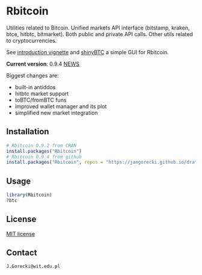 # Rbitcoin

Utilities related to Bitcoin. Unified markets API interface (bitstamp, kraken, btce, hitbtc, bitmarket). Both public and private API calls. Other utils related to cryptocurrencies.

See [introduction vignette](http://cran.r-project.org/web/packages/Rbitcoin/vignettes/introduction.html) and [shinyBTC](https://github.com/jangorecki/shinyBTC) a simple GUI for Rbitcoin.

**Current version**: 0.9.4 [NEWS](https://github.com/jangorecki/Rbitcoin/blob/master/NEWS)

Biggest changes are:
* built-in antiddos
* hitbtc market support
* toBTC/fromBTC funs
* improved wallet manager and its plot
* simplified new market integration

## Installation

```R
# Rbitcoin 0.9.2 from CRAN
install.packages("Rbitcoin")
# Rbitcoin 0.9.4 from github
install.packages("Rbitcoin", repos = "https://jangorecki.github.io/drat")
```

## Usage

```R
library(Rbitcoin)
?btc
```

## License

[MIT license](http://opensource.org/licenses/MIT)

## Contact

`J.Gorecki@wit.edu.pl`
